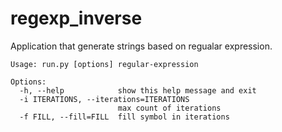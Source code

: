 # regexp_inverse

Application that generate strings based on regualar expression.


```
Usage: run.py [options] regular-expression

Options:
  -h, --help            show this help message and exit
  -i ITERATIONS, --iterations=ITERATIONS
                        max count of iterations
  -f FILL, --fill=FILL  fill symbol in iterations
```
